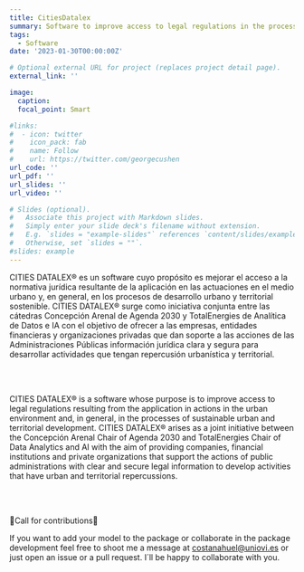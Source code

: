 ```yaml
---
title: CitiesDatalex
summary: Software to improve access to legal regulations in the processes of sustainable urban and territorial development
tags:
  - Software
date: '2023-01-30T00:00:00Z'

# Optional external URL for project (replaces project detail page).
external_link: ''

image:
  caption:
  focal_point: Smart

#links:
#  - icon: twitter
#    icon_pack: fab
#    name: Follow
#    url: https://twitter.com/georgecushen
url_code: ''
url_pdf: ''
url_slides: ''
url_video: ''

# Slides (optional).
#   Associate this project with Markdown slides.
#   Simply enter your slide deck's filename without extension.
#   E.g. `slides = "example-slides"` references `content/slides/example-slides.md`.
#   Otherwise, set `slides = ""`.
#slides: example
---
```


CITIES DATALEX® es un software cuyo propósito es mejorar el acceso a la normativa jurídica resultante de la aplicación en las actuaciones en el medio urbano y, en general, en los procesos de desarrollo urbano y territorial sostenible. CITIES DATALEX® surge como iniciativa conjunta entre las cátedras Concepción Arenal de Agenda 2030 y TotalEnergies de Analítica de Datos e IA con el objetivo de ofrecer a las empresas, entidades financieras y organizaciones privadas que dan soporte a las acciones de las Administraciones Públicas información jurídica clara y segura para desarrollar actividades que tengan repercusión urbanística y territorial.

<br><br>

CITIES DATALEX® is a software whose purpose is to improve access to legal regulations resulting from the application in actions in the urban environment and, in general, in the processes of sustainable urban and territorial development. CITIES DATALEX® arises as a joint initiative between the Concepción Arenal Chair of Agenda 2030 and TotalEnergies Chair of Data Analytics and AI with the aim of providing companies, financial institutions and private organizations that support the actions of public administrations with clear and secure legal information to develop activities that have urban and territorial repercussions.


<br><br>

🚨Call for contributions🚨

If you want to add your model to the package or collaborate in the package development feel free to shoot me a message at costanahuel@uniovi.es or just open an issue or a pull request. I´ll be happy to collaborate with you.